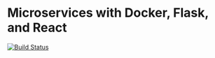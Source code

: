 # Microservices with Docker, Flask, and React
[![Build Status](https://travis-ci.org/BRZInc/testdriven-app.svg?branch=master)](https://travis-ci.org/BRZInc/testdriven-app)